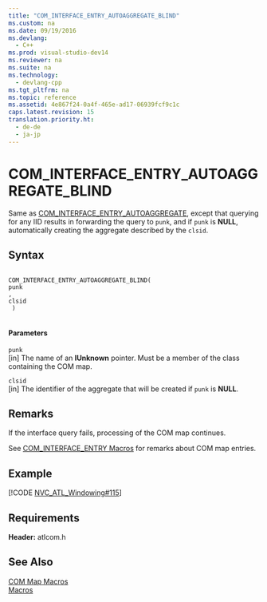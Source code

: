 ```yaml
---
title: "COM_INTERFACE_ENTRY_AUTOAGGREGATE_BLIND"
ms.custom: na
ms.date: 09/19/2016
ms.devlang: 
  - C++
ms.prod: visual-studio-dev14
ms.reviewer: na
ms.suite: na
ms.technology: 
  - devlang-cpp
ms.tgt_pltfrm: na
ms.topic: reference
ms.assetid: 4e867f24-0a4f-465e-ad17-06939fcf9c1c
caps.latest.revision: 15
translation.priority.ht: 
  - de-de
  - ja-jp
---
```

# COM_INTERFACE_ENTRY_AUTOAGGREGATE_BLIND
Same as [COM_INTERFACE_ENTRY_AUTOAGGREGATE](../vs140/COM_INTERFACE_ENTRY_AUTOAGGREGATE.md), except that querying for any IID results in forwarding the query to `punk`, and if `punk` is **NULL**, automatically creating the aggregate described by the `clsid`.  
  
## Syntax  
  
```  
  
COM_INTERFACE_ENTRY_AUTOAGGREGATE_BLIND(   
punk  
,   
clsid  
 )  
  
```  
  
#### Parameters  
 `punk`  
 [in] The name of an **IUnknown** pointer. Must be a member of the class containing the COM map.  
  
 `clsid`  
 [in] The identifier of the aggregate that will be created if `punk` is **NULL**.  
  
## Remarks  
 If the interface query fails, processing of the COM map continues.  
  
 See [COM_INTERFACE_ENTRY Macros](../vs140/COM_INTERFACE_ENTRY-Macros.md) for remarks about COM map entries.  
  
## Example  
 [!CODE [NVC_ATL_Windowing#115](../CodeSnippet/VS_Snippets_Cpp/NVC_ATL_Windowing#115)]  
  
## Requirements  
 **Header:** atlcom.h  
  
## See Also  
 [COM Map Macros](../vs140/COM-Map-Macros.md)   
 [Macros](../vs140/ATL-Macros.md)